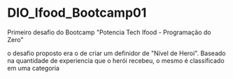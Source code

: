 # DIO_Ifood_Bootcamp01
Primeiro desafio do Bootcamp "Potencia Tech Ifood - Programação do Zero"

o desafio proposto era o de criar um definidor de "Nível de Heroi". Baseado na quantidade de experiencia que o herói recebeu, o mesmo é classificado em uma categoria
